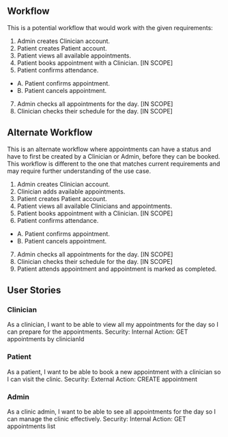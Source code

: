 ## Workflow
This is a potential workflow that would work with the given requirements:
1. Admin creates Clinician account.
3. Patient creates Patient account. 
4. Patient views all available appointments.
5. Patient books appointment with a Clinician. [IN SCOPE]
6. Patient confirms attendance.
  * A. Patient confirms appointment.
  * B. Patient cancels appointment.
7. Admin checks all appointments for the day. [IN SCOPE]
8. Clinician checks their schedule for the day. [IN SCOPE]





## Alternate Workflow
This is an alternate workflow where appointments can have a status and have to first be created by a Clinician or Admin, before they can be booked.
This workflow is different to the one that matches current requirements and may require further understanding of the use case.
1. Admin creates Clinician account.
2. Clinician adds available appointments. 
3. Patient creates Patient account. 
4. Patient views all available Clinicians and appointments.
5. Patient books appointment with a Clinician. [IN SCOPE]
6. Patient confirms attendance.
  * A. Patient confirms appointment.
  * B. Patient cancels appointment.
7. Admin checks all appointments for the day. [IN SCOPE]
8. Clinician checks their schedule for the day. [IN SCOPE]
9. Patient attends appointment and appointment is marked as completed.

## User Stories
### Clinician
As a clinician, I want to be able to view all my appointments for the day so I can prepare for the appointments.
Security: Internal 
Action: GET appointments by clinicianId


### Patient
As a patient, I want to be able to book a new appointment with a clinician so I can visit the clinic.
Security: External
Action: CREATE appointment


### Admin
As a clinic admin, I want to be able to see all appointments for the day so I can manage the clinic effectively.
Security: Internal
Action: GET appointments list